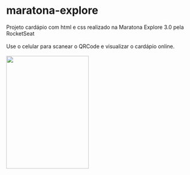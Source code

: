# maratona-explore
Projeto cardápio com html e css realizado na Maratona Explore 3.0 pela RocketSeat<br><br>
Use o celular para scanear o QRCode e visualizar o cardápio online.<br><br>
<img src="https://user-images.githubusercontent.com/104324453/183975435-a475380b-4e49-498f-8971-b3efb3dfb5fe.png" width="220" height="300">
